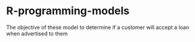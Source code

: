 # R-programming-models
The objective of these  model to determine if a customer will accept a loan when advertised to them
